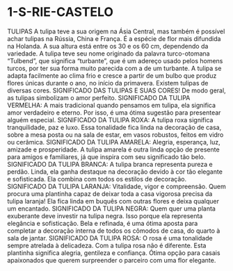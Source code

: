 # 1-S-RIE-CASTELO
TULIPAS
 A tulipa teve a sua origem na Ásia Central, mas também é possível achar tulipas na Rússia, China e França. É a espécie de flor mais difundida na Holanda. A sua altura está entre os 30 e os 60 cm, dependendo da variedade. A tulipa teve seu nome originado da palavra turco-otomana “Tulbend”, que significa “turbante”, que é um adereço usado pelos homens turcos, por ter sua forma muito parecida com a de um turbante.
   A tulipa se adapta facilmente ao clima frio e cresce a partir de um bulbo que produz flores únicas durante o ano, no início da primavera. Existem tulipas de diversas cores.
    SIGNIFICADO DAS TULIPAS E SUAS CORES!
De modo geral, as tulipas simbolizam o amor perfeito. 
SIGNIFICADO DA TULIPA VERMELHA: A mais tradicional quando pensamos em tulipa, ela significa amor verdadeiro e eterno. Por isso, é uma ótima sugestão para presentear alguém especial.
SIGNIFICADO DA TULIPA ROXA: A tulipa roxa significa tranquilidade, paz e luxo. Essa tonalidade fica linda na decoração de casa, sobre a mesa posta ou na sala de estar, em vasos robustos, feitos em vidro ou cerâmica.
 SIGNIFICADO DA TULIPA AMARELA: Alegria, esperança, luz, amizade e      prosperidade. A tulipa amarela é outra linda opção de presente para amigos e familiares, já que inspira com seu significado tão belo.
 SIGNIFICADO DA TULIPA BRANCA: A tulipa branca representa pureza e perdão.  Linda, ela ganha destaque na decoração devido à cor tão elegante e sofisticada. Ela combina com todos os estilos de decoração.
SIGNIFICADO DA TULIPA LARANJA: Vitalidade, vigor e compreensão. Quem procura uma plantinha capaz de deixar toda a casa vigorosa precisa da tulipa laranja! Ela fica linda em buquês com outras flores e deixa qualquer um encantado.
SIGNIFICADO DA TULIPA NEGRA: Quem quer uma planta exuberante deve investir na tulipa negra. Isso porque ela representa elegância e sofisticação. Bela e refinada, é uma ótima aposta para completar a decoração interna de todos os cômodos de casa, do quarto à sala de jantar.
SIGNIFICADO DA TULIPA ROSA: O rosa é uma tonalidade sempre atrelada à delicadeza. Com a tulipa rosa não é diferente. Esta plantinha significa alegria, gentileza e confiança. Ótima opção para casais apaixonados que querem surpreender o parceiro com uma flor elegante.
